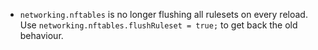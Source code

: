 - `networking.nftables` is no longer flushing all rulesets on every reload.
  Use `networking.nftables.flushRuleset = true;` to get back the old behaviour.
